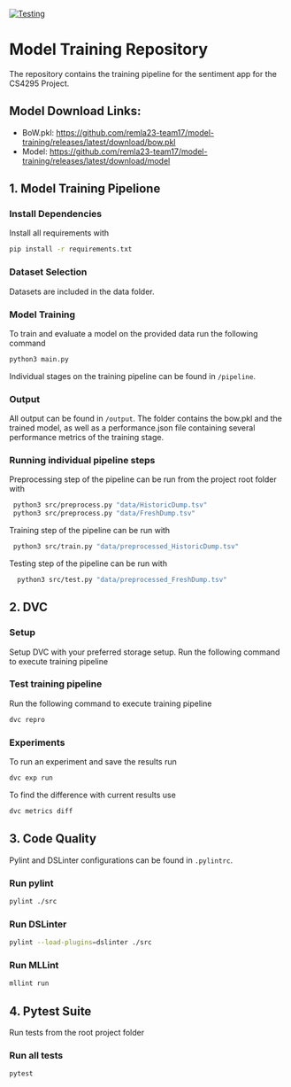 [![Testing](https://github.com/remla23-team17/model-training/actions/workflows/push.yml/badge.svg?branch=main)](https://github.com/remla23-team17/model-training/actions/workflows/push.yml)

# Model Training Repository
The repository contains the training pipeline for the sentiment app for the CS4295 Project.


## Model Download Links:

- BoW.pkl: https://github.com/remla23-team17/model-training/releases/latest/download/bow.pkl
- Model: https://github.com/remla23-team17/model-training/releases/latest/download/model


## 1. Model Training Pipelione
### Install Dependencies
Install all requirements with
```bash
pip install -r requirements.txt
```

### Dataset Selection
Datasets are included in the data folder.

### Model Training
To train and evaluate a model on the provided data run the following command

```bash
python3 main.py
```
Individual stages on the training pipeline can be found in `/pipeline`.

### Output
All output can be found in `/output`. The folder contains the bow.pkl and the trained model, as well as a performance.json file containing several performance metrics of the training stage.

### Running individual pipeline steps

Preprocessing step of the pipeline can be run from the project root folder with
```bash
 python3 src/preprocess.py "data/HistoricDump.tsv"
 python3 src/preprocess.py "data/FreshDump.tsv"
```

Training step of the pipeline can be run with
```bash
 python3 src/train.py "data/preprocessed_HistoricDump.tsv"
```

Testing step of the pipeline can be run with
```bash
  python3 src/test.py "data/preprocessed_FreshDump.tsv"
```

## 2. DVC
### Setup
Setup DVC with your preferred storage setup. Run the following command to execute training pipeline

### Test training pipeline
Run the following command to execute training pipeline
```bash
dvc repro
```

### Experiments
To run an experiment and save the results run 

```bash
dvc exp run
```

To find the difference with current results use
```bash
dvc metrics diff
```

## 3. Code Quality
Pylint and DSLinter configurations can be found in `.pylintrc`.

### Run pylint
```bash
pylint ./src
```

### Run DSLinter
```bash
pylint --load-plugins=dslinter ./src
```

### Run MLLint
```bash
mllint run
```

## 4. Pytest Suite
Run tests from the root project folder

### Run all tests
```bash
pytest
```
